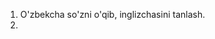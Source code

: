 1. O'zbekcha so'zni o'qib, inglizchasini tanlash.
2. 



<!-- 1. O'zbekchasini o'qi, inglizchasini yoz.
2. Inglizchasini o'qi, o'zbekchasini yoz.
3. Inglizchasini eshit, inglizchasini yoz.
4. Inglizchasini o'qi, inglizchasini ayt.
5. Inglizchasini eshit, inglizchasini ayt.
6. Inglizchasini eshit, inglizchasini to'ldir.
7.  -->